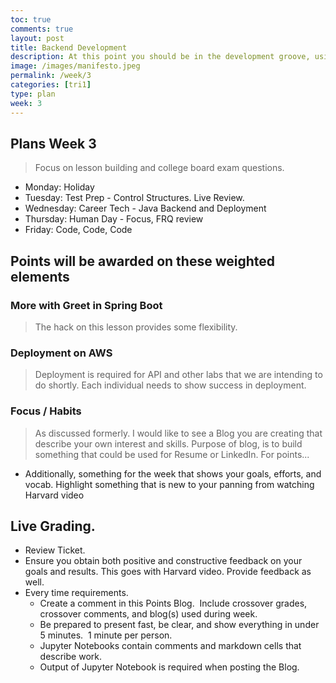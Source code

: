 ```yaml
---
toc: true
comments: true
layout: post
title: Backend Development
description: At this point you should be in the development groove, using tools,and understanding the basic of Java.  This week students will formerly learn control structures, which should be easy.  Thus, we will start looking deeper at backend development, spring, and deployment.
image: /images/manifesto.jpeg
permalink: /week/3
categories: [tri1]
type: plan
week: 3
---
```


## Plans Week 3
> Focus on lesson building and college board exam questions.
- Monday:  Holiday
- Tuesday: Test Prep - Control Structures. Live Review.
- Wednesday: Career Tech - Java Backend and Deployment
- Thursday: Human Day - Focus, FRQ review
- Friday: Code, Code, Code

## Points will be awarded on these weighted elements

### More with Greet in Spring Boot
> The hack on this lesson provides some flexibility.  

### Deployment on AWS
> Deployment is required for API and other labs that we are intending to do shortly. Each individual needs to show success in deployment.

### Focus / Habits
> As discussed formerly.  I would like to see a Blog you are creating that describe your own interest and skills.  Purpose of blog, is to build something that could be used for Resume or LinkedIn.  For points... 
- Additionally, something for the week that shows your goals, efforts, and vocab.  Highlight something that is new to your panning from watching Harvard video
 
## Live Grading.
- Review Ticket. 
- Ensure you obtain both positive and constructive feedback on your goals and results.  This goes with Harvard video.  Provide feedback as well.
- Every time requirements.
    - Create a comment in this Points Blog.  Include crossover grades, crossover comments, and blog(s) used during week.
    - Be prepared to present fast, be clear, and show everything in under 5 minutes.  1 minute per person.
    - Jupyter Notebooks contain comments and markdown cells that describe work.
    - Output of Jupyter Notebook is required when posting the Blog.


